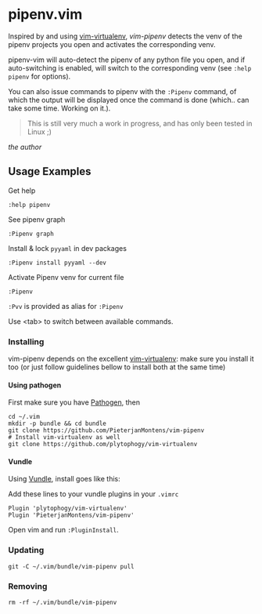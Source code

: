 # pipenv.vim

Inspired by and using [vim-virtualenv](https://github.com/plytophogy/vim-virtualenv), _vim-pipenv_ detects the venv of the pipenv projects you open and activates the corresponding venv.

pipenv-vim will auto-detect the pipenv of any python file you open, and if auto-switching is enabled, will switch to the corresponding venv (see `:help pipenv` for options).

You can also issue commands to pipenv with the `:Pipenv` command, of which the output will be displayed once the command is done (which.. can take some time. Working on it.).


> This is still very much a work in progress, and has only been tested in Linux ;)

_the author_

## Usage Examples ##

Get help

    :help pipenv

See pipenv graph

    :Pipenv graph

Install & lock `pyyaml` in dev packages

    :Pipenv install pyyaml --dev

Activate Pipenv venv for current file

    :Pipenv

`:Pvv` is provided as alias for `:Pipenv`


Use \<tab\> to switch between available commands.

### Installing ###
vim-pipenv depends on the excellent [vim-virtualenv](https://github.com/plytophogy/vim-virtualenv):
make sure you install it too (or just follow guidelines bellow to install both at the same time)

#### Using pathogen ####
First make sure you have [Pathogen](https://github.com/tpope/vim-pathogen), then
```shell
cd ~/.vim
mkdir -p bundle && cd bundle
git clone https://github.com/PieterjanMontens/vim-pipenv
# Install vim-virtualenv as well
git clone https://github.com/plytophogy/vim-virtualenv
```
#### Vundle ####
Using [Vundle](https://github.com/VundleVim/Vundle.vim), install goes like this:

Add these lines to your vundle plugins in your `.vimrc`
```shell
Plugin 'plytophogy/vim-virtualenv'
Plugin 'PieterjanMontens/vim-pipenv'
```
Open vim and run `:PluginInstall`.

### Updating ###
```shell
git -C ~/.vim/bundle/vim-pipenv pull
```

### Removing ###
```shell
rm -rf ~/.vim/bundle/vim-pipenv
```
